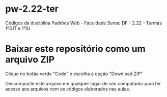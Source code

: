 # pw-2.22-ter
Códigos da disciplina Padrões Web - Faculdade Senac DF - 2.22 - Turmas 1ºGIT e 1ºSI
  
# Baixar este repositório como um arquivo ZIP
  
Clique no botão verde "Code" e escolha a opção "Download ZIP"
  
Descompacte este arquivo em qualquer lugar de seu computador para ter acesso aos arquivos com os códigos elaborados nas aulas.

